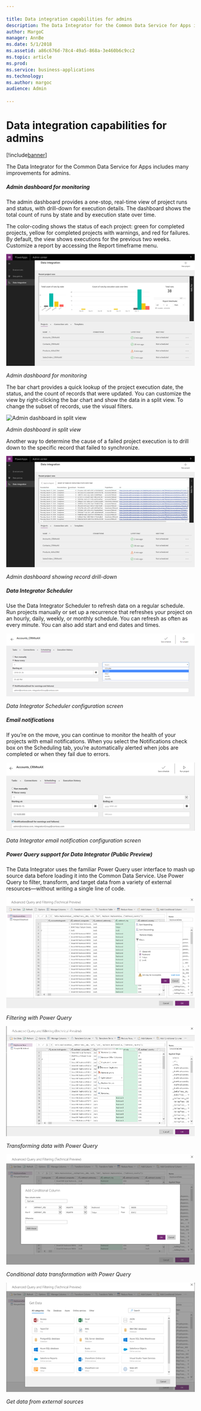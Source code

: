 ```yaml
---

title: Data integration capabilities for admins
description: The Data Integrator for the Common Data Service for Apps includes many improvements for admins.
author: MargoC
manager: AnnBe
ms.date: 5/1/2018
ms.assetid: a86c676d-78c4-49a5-868a-3e460b6c9cc2
ms.topic: article
ms.prod: 
ms.service: business-applications
ms.technology: 
ms.author: margoc
audience: Admin

---
```


# Data integration capabilities for admins

[!include[banner](../../../includes/banner.md)]

The Data Integrator for the Common Data Service for Apps includes many
improvements for admins.

##### Admin dashboard for monitoring

The admin dashboard provides a one-stop, real-time view of project runs and
status, with drill-down for execution details. The dashboard shows the total
count of runs by state and by execution state over time.

The color-coding shows the status of each project: green for completed projects,
yellow for completed projects with warnings, and red for failures. By default,
the view shows executions for the previous two weeks. Customize a report by
accessing the Report timeframe menu.

![Admin dashboard for monitoring](media/data-integration-capabilities-admins-1.png "Admin dashboard for monitoring")

*Admin dashboard for monitoring*

The bar chart provides a quick lookup of the project execution date, the status,
and the count of records that were updated. You can customize the view by
right-clicking the bar chart and show the data in a split view. To change the
subset of records, use the visual filters.

![Admin dashboard in split view](admin/data-integration-capabilities-admins-2.png "Admin dashboard in split view")

*Admin dashboard in split view*

Another way to determine the cause of a failed project execution is to drill
down to the specific record that failed to synchronize.

![Admin dashboard showing record drill-down](media/data-integration-capabilities-admins-3.png "Admin dashboard showing record drill-down")

*Admin dashboard showing record drill-down*

##### Data Integrator Scheduler 

Use the Data Integrator Scheduler to refresh data on a regular schedule. Run
projects manually or set up a recurrence that refreshes your project on an
hourly, daily, weekly, or monthly schedule. You can refresh as often as every
minute. You can also add start and end dates and times.

![Data Integrator Scheduler configuration screen](media/data-integration-capabilities-admins-4.png "Data Integrator Scheduler configuration screen")

*Data Integrator Scheduler configuration screen*

##### Email notifications

If you’re on the move, you can continue to monitor the health of your projects
with email notifications. When you select the Notifications check box on the
Scheduling tab, you’re automatically alerted when jobs are completed or when
they fail due to errors.

![Data Integrator email notification configuration screen](media/data-integration-capabilities-admins-5.png "Data Integrator email notification configuration screen")

*Data Integrator email notification configuration screen*

##### Power Query support for Data Integrator (Public Preview)

The Data Integrator uses the familiar Power Query user interface to mash up
source data before loading it into the Common Data Service. Use Power Query to
filter, transform, and target data from a variety of external resources—without
writing a single line of code.

![Filtering with Power Query](media/data-integration-capabilities-admins-6.png "Filtering with Power Query")

*Filtering with Power Query*

![Transforming data with Power Query](media/data-integration-capabilities-admins-7.png "Transforming data with Power Query")

*Transforming data with Power Query*

![Conditional data transformation with Power Query](media/data-integration-capabilities-admins-8.png "Conditional data transformation with Power Query")

*Conditional data transformation with Power Query*

![Get data from external sources](media/data-integration-capabilities-admins-9.png "Get data from external sources")

*Get data from external sources*
